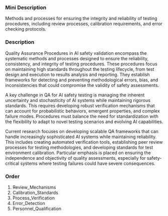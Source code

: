 ### Mini Description

Methods and processes for ensuring the integrity and reliability of testing procedures, including review processes, calibration requirements, and error checking protocols.

### Description

Quality Assurance Procedures in AI safety validation encompass the systematic methods and processes designed to ensure the reliability, consistency, and integrity of testing procedures. These procedures focus on maintaining high standards throughout the testing lifecycle, from test design and execution to results analysis and reporting. They establish frameworks for detecting and preventing methodological errors, bias, and inconsistencies that could compromise the validity of safety assessments.

A key challenge in QA for AI safety testing is managing the inherent uncertainty and stochasticity of AI systems while maintaining rigorous standards. This requires developing robust verification mechanisms that can account for probabilistic behaviors, emergent properties, and complex failure modes. Procedures must balance the need for standardization with the flexibility to adapt to novel testing scenarios and evolving AI capabilities.

Current research focuses on developing scalable QA frameworks that can handle increasingly sophisticated AI systems while maintaining reliability. This includes creating automated verification tools, establishing peer review processes for testing methodologies, and developing standards for test environment calibration. Particular emphasis is placed on ensuring the independence and objectivity of quality assessments, especially for safety-critical systems where testing failures could have severe consequences.

### Order

1. Review_Mechanisms
2. Calibration_Standards
3. Process_Verification
4. Error_Detection
5. Personnel_Qualification
